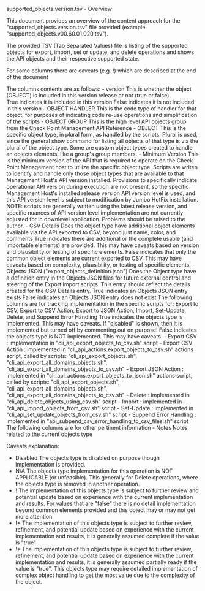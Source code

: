 supported_objects.version.tsv - Overview

This document provides an overview of the content approach for the "supported_objects.version.tsv" file provided (example:  "supported_objects.v00.60.01.020.tsv").

The provided TSV (Tab Separated Values) file is listing of the supported objects for export, import, set or update, and delete operations and shows the API objects and their respective supported state.

For some columns there are caveats (e.g. !) which are described at the end of the document

The columns contents are as follows:
    - version
        This is whether the object (OBJECT) is included in this version release or not (true or false).  
            True indicates it is included in this version
            False indicates it is not included in this version
    - OBJECT HANDLER
        This is the code type of handler for that object, for purposes of indicating code re-use operations and simplification of the scripts
    - OBJECT GROUP
        This is the high level API objects group from the Check Point Management API Reference
    - OBJECT
        This is the specific object type, in plural form, as handled by the scripts.  Plural is used, since the general show command for listing all objects of that type is via the plural of the object type.  Some are custom object types created to handle an objects elements, like a group's group members.
    - Minimum Version
        This is the minimum version of the API that is required to operate on the Check Point Management host to utilize the specific object type.  Scripts are writen to identify and handle only those object types that are available to that Management Host's API version installed.  Provisions to specifically indicate operational API version during execution are not present, so the specific Management Host's installed release version API version level is used, and this API version level is subject to modification by Jumbo HotFix installation.
        NOTE:  scripts are generally written using the latest release version, and specific nuances of API version level implementation are not currently adjusted for in downlevel application.  Problems should be raised to the author.
    - CSV Details
        Does the object type have additional object elements available via the API exported to CSV, beyond just name, color, and comments
            True indicates there are additional or the complete usable (and importable elements) are provided.  This may have caveats based on version and plausibility or testing of specific elements.
            False indicates that only the common object elements are current exported to CSV.  This may have caveats based on complexity, plausibility, or testing of specific elements.
    - Objects JSON ("export_objects_definition.json")
        Does the Object type have a definition entry in the Objects JSON files for future external control and steering of the Export Import scripts.  This entry should reflect the details created for the CSV Details entry.
            True indicates an Objects JSON entry exists
            False indicates an Objects JSON entry does not exist
    The following columns are for tracking implementation in the specific scripts for:  Export to CSV, Export to CSV Action, Export to JSON Action, Import, Set-Update, Delete, and Suppend Error Handling
        True indicates the objects type is implemented.  This may have caveats.  If "disabled" is shown, then it is implemented but turned off by commenting out on purpose!
        False indicates the objects type is NOT implemented.  This may have caveats.
    - Export CSV :  implementation in "cli_api_export_objects_to_csv.sh" script
    - Export CSV Action :  implemented in "cli_api_actions.export_objects_to_csv.sh" actions script, called by scripts:  "cli_api_export_objects.sh", "cli_api_export_all_domains_objects.sh", "cli_api_export_all_domains_objects_to_csv.sh"
    - Export JSON Action :  implemented in "cli_api_actions.export_objects_to_json.sh" actions script, called by scripts:  "cli_api_export_objects.sh", "cli_api_export_all_domains_objects.sh", "cli_api_export_all_domains_objects_to_csv.sh"
    - Delete :  implemented in "cli_api_delete_objects_using_csv.sh" script
    - Import :  implemented in "cli_api_import_objects_from_csv.sh" script
    - Set-Update :  implemented in "cli_api_set_update_objects_from_csv.sh" script
    - Suppend Error Handling :  implemented in "api_subpend_csv_error_handling_to_csv_files.sh" script
    The following columns are for other pertinent information
    - Notes
        Notes related to the current objects type
    
Caveats explanation:
- Disabled
    The objects type is disabled on purpose though implementation is provided.
- N/A
    The objects type implementation for this operation is NOT APPLICABLE (or unfeasible).  This generally for Delete operations, where the objects type is removed in another operation.
- !
    The implementation of this objects type is subject to further review and potential update based on experience with the current implementation and results.  For values that are "false" there is no detail implementation beyond common elements provided and this object may or may not get more attention.
- !+
    The implementation of this objects type is subject to further review, refinement, and potential update based on experience with the current implementation and results, it is generally assumed complete if the value is "true"
- !*
    The implementation of this objects type is subject to further review, refinement, and potential update based on experience with the current implementation and results, it is generally assumed partially ready if the value is "true".  This objects type may require detailed implementation of complex object handling to get the most value due to the complexity of the object.
